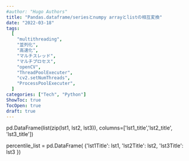 ```yaml
---
#author: "Hugo Authors"
title: "Pandas.dataframe/seriesとnumpy arrayとlistの相互変換"
date: "2022-03-18"
tags:
  [
    "multithreading",
    "並列化",
    "高速化",
    "マルチスレッド",
    "マルチプロセス",
    "openCV",
    "ThreadPoolExecuter",
    "cv2.setNumThreads",
    "ProcessPoolExecuter",
  ]
categories: ["Tech", "Python"]
ShowToc: true
TocOpen: true
draft: true
---
```


pd.DataFrame(list(zip(lst1, lst2, lst3)),
columns=['lst1_title','lst2_title', 'lst3_title'])

percentile_list = pd.DataFrame(
{'lst1Title': lst1,
'lst2Title': lst2,
'lst3Title': lst3
})
